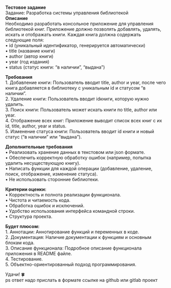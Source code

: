 **Тестовое задание**   
Задание: Разработка системы управления библиотекой  
**Описание**  
Необходимо разработать консольное приложение для управления библиотекой книг. Приложение должно позволять добавлять, удалять, искать и отображать книги. Каждая книга должна содержать следующие поля:  
 • id (уникальный идентификатор, генерируется автоматически)  
 • title (название книги)  
 • author (автор книги)  
 • year (год издания)  
 • status (статус книги: “в наличии”, “выдана”)

**Требования**  
 1\. Добавление книги: Пользователь вводит title, author и year, после чего книга добавляется в библиотеку с уникальным id и статусом “в наличии”.  
 2\. Удаление книги: Пользователь вводит idкниги, которую нужно удалить.  
 3\. Поиск книги: Пользователь может искать книги по title, author или year.  
 4\. Отображение всех книг: Приложение выводит список всех книг с их id, title, author, year и status.  
 5\. Изменение статуса книги: Пользователь вводит id книги и новый статус (“в наличии” или “выдана”).

**Дополнительные требования**  
 • Реализовать хранение данных в текстовом или json формате.  
 • Обеспечить корректную обработку ошибок (например, попытка удалить несуществующую книгу).  
 • Написать функции для каждой операции (добавление, удаление, поиск, отображение, изменение статуса).  
 • Не использовать сторонние библиотеки.

**Критерии оценки:**  
 • Корректность и полнота реализации функционала.  
 • Чистота и читаемость кода.  
 • Обработка ошибок и исключений.  
 • Удобство использования интерфейса командной строки.  
 • Структура проекта.

**Будет плюсом:**  
1\. Аннотации: Аннотирование функций и переменных в коде.  
2\. Документация: Наличие документации к функциям и основным блокам кода.  
3\. Описание функционала: Подробное описание функционала приложения в README файле.  
4\. Тестирование.  
5\. Объектно-ориентированный подход программирования.

Удачи\! 🍀  
ps ответ надо прислать в формате ссылке на github или gitlab проект